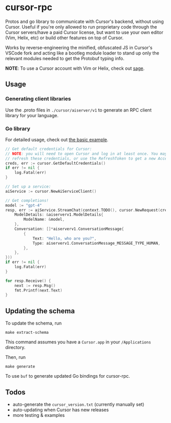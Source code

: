 # cursor-rpc

Protos and go library to communicate with Cursor's backend, without using Cursor. Useful if you're only allowed to run proprietary code through the Cursor servers/have a paid Cursor license, but want to use your own editor (Vim, Helix, etc) or build other features on top of Cursor.

Works by reverse-engineering the minified, obfuscated JS in Cursor's VSCode fork and acting like a bootleg module loader to stand up only the relevant modules needed to get the Protobuf typing info.

**NOTE**: To use a Cursor account with Vim or Helix, check out [sage](https://github.com/everestmz/sage).

## Usage

### Generating client libraries

Use the .proto files in `./cursor/aiserver/v1` to generate an RPC client library for your language.

### Go library

For detailed usage, check out [the basic example](cmd/example/main.go).

```go
// Get default credentials for Cursor:
// NOTE: you will need to open Cursor and log in at least once. You may need to re-login to
// refresh these credentials, or use the RefreshToken to get a new AccessToken.
creds, err := cursor.GetDefaultCredentials()
if err != nil {
	log.Fatal(err)
}

// Set up a service:
aiService := cursor.NewAiServiceClient()

// Get completions!
model := "gpt-4"
resp, err := aiService.StreamChat(context.TODO(), cursor.NewRequest(creds, &aiserverv1.GetChatRequest{
	ModelDetails: &aiserverv1.ModelDetails{
		ModelName: &model,
	},
	Conversation: []*aiserverv1.ConversationMessage{
		{
			Text: "Hello, who are you?",
			Type: aiserverv1.ConversationMessage_MESSAGE_TYPE_HUMAN,
		},
	},
}))
if err != nil {
	log.Fatal(err)
}

for resp.Receive() {
	next := resp.Msg()
	fmt.Printf(next.Text)
}
```

## Updating the schema

To update the schema, run

```console
make extract-schema
```

This command assumes you have a `Cursor.app` in your `/Applications` directory.

Then, run

```console
make generate
```

To use `buf` to generate updated Go bindings for cursor-rpc.


## Todos

- auto-generate the `cursor_version.txt` (currently manually set)
- auto-updating when Cursor has new releases
- more testing & examples
